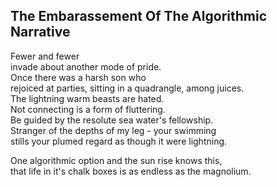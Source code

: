 The Embarassement Of The Algorithmic Narrative
----------------------------------------------
Fewer and fewer  
invade about another mode of pride.  
Once there was a harsh son who  
rejoiced at parties, sitting in a quadrangle, among juices.  
The lightning warm beasts are hated.  
Not connecting is a form of fluttering.  
Be guided by the resolute sea water's fellowship.  
Stranger of the depths of my leg - your swimming  
stills your plumed regard as though it were lightning.  
  
One algorithmic option and the sun rise knows this,  
that life in it's chalk boxes is as endless as the magnolium.  
